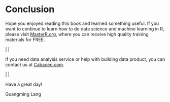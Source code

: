# Conclusion

Hope you enjoyed reading this book and learned something useful. If you want to continue to learn how to do data science and machine learning in R, please visit [MasterR.org](http://masterr.org), where you can receive high quality training materials for FREE.

|  |

If you need data analysis service or help with building data product, you can contact us at [Cabaceo.com](www.cabaceo.com).

|  |

Have a great day!

Guangming Lang
